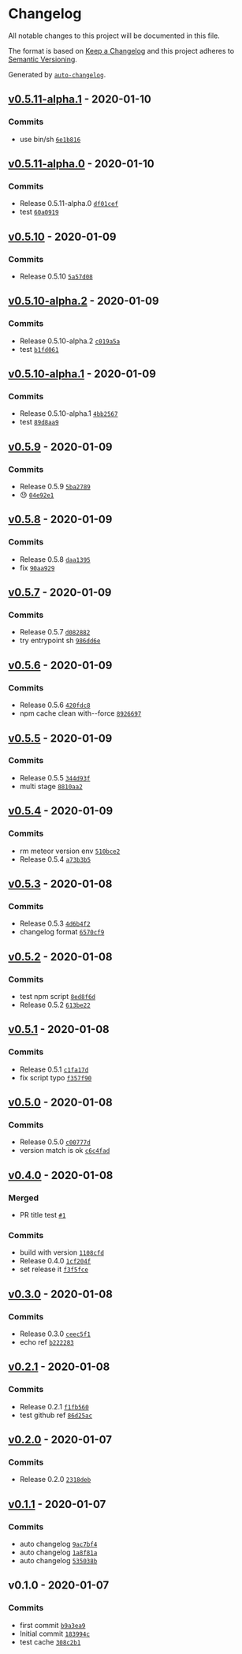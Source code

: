 # Changelog

All notable changes to this project will be documented in this file.

The format is based on [Keep a Changelog](https://keepachangelog.com/en/1.0.0/)
and this project adheres to [Semantic Versioning](https://semver.org/spec/v2.0.0.html).

Generated by [`auto-changelog`](https://github.com/CookPete/auto-changelog).

## [v0.5.11-alpha.1](https://github.com/FunkySamuel37/meteor-with-circleci/compare/v0.5.11-alpha.0...v0.5.11-alpha.1) - 2020-01-10

### Commits

- use bin/sh [`6e1b816`](https://github.com/FunkySamuel37/meteor-with-circleci/commit/6e1b8161fc59db7968cc629dd5fc33a2ddd9def7)

## [v0.5.11-alpha.0](https://github.com/FunkySamuel37/meteor-with-circleci/compare/v0.5.10...v0.5.11-alpha.0) - 2020-01-10

### Commits

- Release 0.5.11-alpha.0 [`df01cef`](https://github.com/FunkySamuel37/meteor-with-circleci/commit/df01cef12b2375f048b964166ded3a6e586bacef)
- test [`60a0919`](https://github.com/FunkySamuel37/meteor-with-circleci/commit/60a0919acb0ba13069a232bd7c9136ae3621da4f)

## [v0.5.10](https://github.com/FunkySamuel37/meteor-with-circleci/compare/v0.5.10-alpha.2...v0.5.10) - 2020-01-09

### Commits

- Release 0.5.10 [`5a57d08`](https://github.com/FunkySamuel37/meteor-with-circleci/commit/5a57d08fb2005703225f51ed906f5d6f9496e6a3)

## [v0.5.10-alpha.2](https://github.com/FunkySamuel37/meteor-with-circleci/compare/v0.5.10-alpha.1...v0.5.10-alpha.2) - 2020-01-09

### Commits

- Release 0.5.10-alpha.2 [`c019a5a`](https://github.com/FunkySamuel37/meteor-with-circleci/commit/c019a5a179a57c527e7ba46fd5a20d32f3d58109)
- test [`b1fd061`](https://github.com/FunkySamuel37/meteor-with-circleci/commit/b1fd0616f6bf825ace7e5b3814d147dbe2169799)

## [v0.5.10-alpha.1](https://github.com/FunkySamuel37/meteor-with-circleci/compare/v0.5.9...v0.5.10-alpha.1) - 2020-01-09

### Commits

- Release 0.5.10-alpha.1 [`4bb2567`](https://github.com/FunkySamuel37/meteor-with-circleci/commit/4bb2567468a99567329b4d6070f5c1cb8225e2ee)
- test [`89d8aa9`](https://github.com/FunkySamuel37/meteor-with-circleci/commit/89d8aa92638ac8b5d045208fd5a0194533a69d8e)

## [v0.5.9](https://github.com/FunkySamuel37/meteor-with-circleci/compare/v0.5.8...v0.5.9) - 2020-01-09

### Commits

- Release 0.5.9 [`5ba2789`](https://github.com/FunkySamuel37/meteor-with-circleci/commit/5ba278983bba2704580793fa02f8e9da1c205040)
- 😓 [`04e92e1`](https://github.com/FunkySamuel37/meteor-with-circleci/commit/04e92e197a875540a16007a68e9f7f2e5fed20e1)

## [v0.5.8](https://github.com/FunkySamuel37/meteor-with-circleci/compare/v0.5.7...v0.5.8) - 2020-01-09

### Commits

- Release 0.5.8 [`daa1395`](https://github.com/FunkySamuel37/meteor-with-circleci/commit/daa1395b035be64c87597833ccb24ba2293ae57c)
- fix [`90aa929`](https://github.com/FunkySamuel37/meteor-with-circleci/commit/90aa929a48bf14dd21e65fa9f7a9d12b4f4c65d5)

## [v0.5.7](https://github.com/FunkySamuel37/meteor-with-circleci/compare/v0.5.6...v0.5.7) - 2020-01-09

### Commits

- Release 0.5.7 [`d082882`](https://github.com/FunkySamuel37/meteor-with-circleci/commit/d082882c65373b9d8e79118b3e858f5e4bc35cd2)
- try entrypoint sh [`986dd6e`](https://github.com/FunkySamuel37/meteor-with-circleci/commit/986dd6e6ca23d39fac04d125b73bcdb8169be279)

## [v0.5.6](https://github.com/FunkySamuel37/meteor-with-circleci/compare/v0.5.5...v0.5.6) - 2020-01-09

### Commits

- Release 0.5.6 [`420fdc8`](https://github.com/FunkySamuel37/meteor-with-circleci/commit/420fdc80f64252ff79437d54ebdf70840d66e321)
- npm cache clean with--force [`8926697`](https://github.com/FunkySamuel37/meteor-with-circleci/commit/8926697ef248c395b251e6f1e97635ba5441263e)

## [v0.5.5](https://github.com/FunkySamuel37/meteor-with-circleci/compare/v0.5.4...v0.5.5) - 2020-01-09

### Commits

- Release 0.5.5 [`344d93f`](https://github.com/FunkySamuel37/meteor-with-circleci/commit/344d93f3f8236871804abceaf125c81a65d66d92)
- multi stage [`8810aa2`](https://github.com/FunkySamuel37/meteor-with-circleci/commit/8810aa20e7088b506d95e935106762d2f9aa938f)

## [v0.5.4](https://github.com/FunkySamuel37/meteor-with-circleci/compare/v0.5.3...v0.5.4) - 2020-01-09

### Commits

- rm meteor version env [`510bce2`](https://github.com/FunkySamuel37/meteor-with-circleci/commit/510bce236408bb1a06da2029257c121c73a82173)
- Release 0.5.4 [`a73b3b5`](https://github.com/FunkySamuel37/meteor-with-circleci/commit/a73b3b5fade39e6acce0e829216a9d4a2cec34c7)

## [v0.5.3](https://github.com/FunkySamuel37/meteor-with-circleci/compare/v0.5.2...v0.5.3) - 2020-01-08

### Commits

- Release 0.5.3 [`4d6b4f2`](https://github.com/FunkySamuel37/meteor-with-circleci/commit/4d6b4f2faf24a033dfc3500a92b132052ace4a21)
- changelog format [`6570cf9`](https://github.com/FunkySamuel37/meteor-with-circleci/commit/6570cf954ed4efe0e7ed053835e111c514e44396)

## [v0.5.2](https://github.com/FunkySamuel37/meteor-with-circleci/compare/v0.5.1...v0.5.2) - 2020-01-08

### Commits

- test npm script [`8ed8f6d`](https://github.com/FunkySamuel37/meteor-with-circleci/commit/8ed8f6dc689d15edeb9c51b6e68f747397ed89a8)
- Release 0.5.2 [`613be22`](https://github.com/FunkySamuel37/meteor-with-circleci/commit/613be22a423287ce0b040af061217e46703e2598)

## [v0.5.1](https://github.com/FunkySamuel37/meteor-with-circleci/compare/v0.5.0...v0.5.1) - 2020-01-08

### Commits

- Release 0.5.1 [`c1fa17d`](https://github.com/FunkySamuel37/meteor-with-circleci/commit/c1fa17deb8328a2583bc3a3ee27962beddcde7fe)
- fix script typo [`f357f90`](https://github.com/FunkySamuel37/meteor-with-circleci/commit/f357f906ef62b95e8d1677fce44269805724fe8f)

## [v0.5.0](https://github.com/FunkySamuel37/meteor-with-circleci/compare/v0.4.0...v0.5.0) - 2020-01-08

### Commits

- Release 0.5.0 [`c00777d`](https://github.com/FunkySamuel37/meteor-with-circleci/commit/c00777d1523232803b9a035ffc177ceb0f72012a)
- version match is ok [`c6c4fad`](https://github.com/FunkySamuel37/meteor-with-circleci/commit/c6c4fad87e7e2c8fe6e429ed42fce118ba6f545e)

## [v0.4.0](https://github.com/FunkySamuel37/meteor-with-circleci/compare/v0.3.0...v0.4.0) - 2020-01-08

### Merged

- PR title test [`#1`](https://github.com/FunkySamuel37/meteor-with-circleci/pull/1)

### Commits

- build with version [`1108cfd`](https://github.com/FunkySamuel37/meteor-with-circleci/commit/1108cfd28a7ab195bd4648dc6e551e96ee5d9522)
- Release 0.4.0 [`1cf204f`](https://github.com/FunkySamuel37/meteor-with-circleci/commit/1cf204fd9cc153a67bfda65a080a2a22a1f7387f)
- set release it [`f3f5fce`](https://github.com/FunkySamuel37/meteor-with-circleci/commit/f3f5fce24208b194efae348dd4a2163d714c8780)

## [v0.3.0](https://github.com/FunkySamuel37/meteor-with-circleci/compare/v0.2.1...v0.3.0) - 2020-01-08

### Commits

- Release 0.3.0 [`ceec5f1`](https://github.com/FunkySamuel37/meteor-with-circleci/commit/ceec5f1c89f1854861e545775cef1ce9ec1ec735)
- echo ref [`b222283`](https://github.com/FunkySamuel37/meteor-with-circleci/commit/b2222836f755e22b3cd6da849e0ee374f5fb8949)

## [v0.2.1](https://github.com/FunkySamuel37/meteor-with-circleci/compare/v0.2.0...v0.2.1) - 2020-01-08

### Commits

- Release 0.2.1 [`f1fb560`](https://github.com/FunkySamuel37/meteor-with-circleci/commit/f1fb560403562dc4ec80a965b620aac4865861bf)
- test github ref [`86d25ac`](https://github.com/FunkySamuel37/meteor-with-circleci/commit/86d25ac30c9a0c739a380ad43145591cc772ccae)

## [v0.2.0](https://github.com/FunkySamuel37/meteor-with-circleci/compare/v0.1.1...v0.2.0) - 2020-01-07

### Commits

- Release 0.2.0 [`2318deb`](https://github.com/FunkySamuel37/meteor-with-circleci/commit/2318deb3aa2d0f9186b372af6f2e277a5d987682)

## [v0.1.1](https://github.com/FunkySamuel37/meteor-with-circleci/compare/v0.1.0...v0.1.1) - 2020-01-07

### Commits

- auto changelog [`9ac7bf4`](https://github.com/FunkySamuel37/meteor-with-circleci/commit/9ac7bf4a43d2c0fabe162d25ebf02b5d7598242f)
- auto changelog [`1a8f81a`](https://github.com/FunkySamuel37/meteor-with-circleci/commit/1a8f81a6c77b178a8ca87e2bd7b3002e7f2ca7a3)
- auto changelog [`535038b`](https://github.com/FunkySamuel37/meteor-with-circleci/commit/535038b793efff317d9fadd569a0d176896318a9)

## v0.1.0 - 2020-01-07

### Commits

- first commit [`b9a3ea9`](https://github.com/FunkySamuel37/meteor-with-circleci/commit/b9a3ea91f0c667f213b6ca4492cf0177dafb389c)
- Initial commit [`183994c`](https://github.com/FunkySamuel37/meteor-with-circleci/commit/183994c9b0659e28e06cf2f9ac8032a36eeade72)
- test cache [`308c2b1`](https://github.com/FunkySamuel37/meteor-with-circleci/commit/308c2b17757740af7e35be7e5c4534b25b150dfd)
